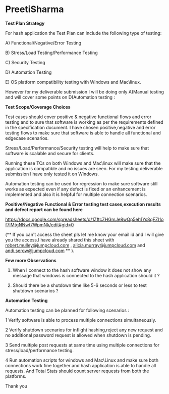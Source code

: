 # PreetiSharma


**Test Plan Strategy**

For hash application the Test Plan can include the following type of testing:

A) Functional/Negative/Error Testing

B) Stress/Load Testing/Performance Testing

C) Security Testing

D) Automation Testing

E) OS platform compatibility testing with Windows and Mac\linux.

However for my deliverable submission I will be doing only A)Manual testing and will cover some points on D)Automation testing :

**Test Scope/Coverage Choices**

Test cases should cover positive & negative functional flows and error testing and to sure that software is working as per the requirements defined in the specification document.
I have chosen positive,negative and error testing flows to make sure that software is able to handle all functional and edgecase scenarios.

Stress/Load/Performance/Security testing will help to make sure that software is scalable and secure for clients.

Running these TCs on both Windows and Mac\linux will make sure that the application is compatible and no issues are seen. 
For my testing deliverable submission I have only tested it on Windows.

Automation testing can be used for regression to make sure software still works as expected even if any defect is fixed or an enhancement is implemented and also it is helpful for multiple connection scenarios.

**Positive/Negative Functional & Error testing test cases,execution results and defect report can be found here**

https://docs.google.com/spreadsheets/d/1ZftcZHGmJe8wQp5eh1Ys8qFZl1of7iMtgNNwt7WpmNk/edit#gid=0

(** If you can't access the sheet pls let me know your email id and I will give you the access.I have already shared this sheet with robert.mulley@jumpcloud.com ,
alicia.murray@jumpcloud.com and andi.serow@jumpcloud.com ** ).


**Few more Observations**

1) When I connect to the hash software window it does not show any message that windows is connected to the hash application should it ?

2) Should there be a shutdown time like 5-6 seconds or less to test shutdown scenarios ?



**Automation Testing**

Automation testing can be planned for following scenarios :

1 Verify software is able to process multiple connections simultaneously.

2 Verify shutdown scenarios for inflight hashing,reject any new request and no additional password request is allowed when shutdown is pending.

3 Send multiple post requests at same time using multiple connections for stress/load/performance testing.

4 Run automation scripts for windows and Mac\Linux and make sure both connections work fine together and hash application is able to handle all requests.
  And Total Stats should count server requests from both the platforms.
  
  
 Thank you
 
  
